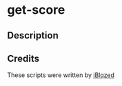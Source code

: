 # get-score

## Description


## Credits
These scripts were written by [iBlqzed](https://github.com/iblqzed)
